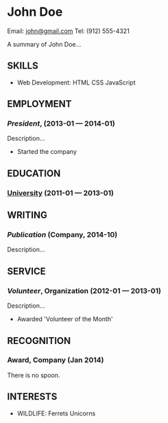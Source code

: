 John Doe
============
Email: john@gmail.com
Tel: (912) 555-4321


A summary of John Doe…

## SKILLS

  - Web Development: HTML CSS JavaScript 

## EMPLOYMENT

### *President*,  (2013-01 — 2014-01)

Description…
  - Started the company




## EDUCATION

### [University](https://institution.com/) (2011-01 — 2013-01)






## WRITING

### ***Publication*** (Company, 2014-10)
Description…



## SERVICE

### *Volunteer*, Organization (2012-01 — 2013-01)

Description…
  - Awarded 'Volunteer of the Month'


## RECOGNITION

### Award, Company (Jan 2014)
There is no spoon.





## INTERESTS

- WILDLIFE: Ferrets Unicorns 


